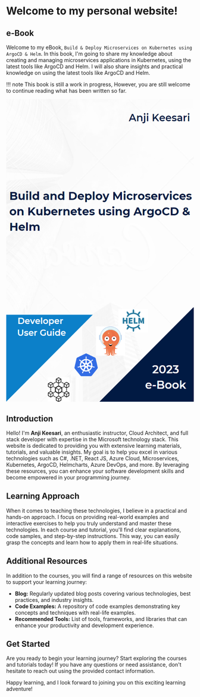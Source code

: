 # Welcome to my personal website!

## e-Book

Welcome to my eBook, `Build & Deploy Microservices on Kubernetes using ArgoCD & Helm`. In this book, I'm going to share my knowledge about creating and managing microservices applications in Kubernetes, using the latest tools like ArgoCD and Helm.  I will also share insights and practical knowledge on using the latest tools like ArgoCD and Helm.


!!! note
    This book is still a work in progress, However, you are still welcome to continue reading what has been written so far.

<a href="http://k8s.anjikeesari.com/" target="_blank">
    <img src="images/book-cover.png" alt="Build & Deploy Microservices on Kubernetes using ArgoCD & Helm" />
</a>

## Introduction

Hello! I'm **Anji Keesari**, an enthusiastic instructor, Cloud Architect, and full stack developer with expertise in the Microsoft technology stack. This website is dedicated to providing you with extensive learning materials, tutorials, and valuable insights. My goal is to help you excel in various technologies such as C#, .NET, React JS, Azure Cloud, Microservices, Kubernetes, ArgoCD, Helmcharts, Azure DevOps, and more. By leveraging these resources, you can enhance your software development skills and become empowered in your programming journey.

## Learning Approach

When it comes to teaching these technologies, I believe in a practical and hands-on approach. I focus on providing real-world examples and interactive exercises to help you truly understand and master these technologies. In each course and tutorial, you'll find clear explanations, code samples, and step-by-step instructions. This way, you can easily grasp the concepts and learn how to apply them in real-life situations.


## Additional Resources

In addition to the courses, you will find a range of resources on this website to support your learning journey:

- **Blog:** Regularly updated blog posts covering various technologies, best practices, and industry insights.
- **Code Examples:** A repository of code examples demonstrating key concepts and techniques with real-life examples.
- **Recommended Tools:** List of tools, frameworks, and libraries that can enhance your productivity and development experience.

## Get Started

Are you ready to begin your learning journey? Start exploring the courses and tutorials today! If you have any questions or need assistance, don't hesitate to reach out using the provided contact information.

Happy learning, and I look forward to joining you on this exciting learning adventure!

